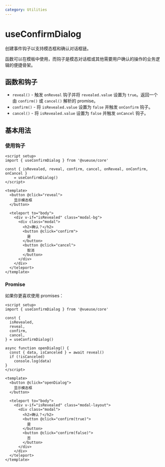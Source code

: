 ```yaml
---
category: Utilities
---
```


# useConfirmDialog

创建事件钩子以支持模态框和确认对话框链。

函数可以在模板中使用，而钩子是模态对话框或其他需要用户确认的操作的业务逻辑的便捷骨架。

## 函数和钩子

- `reveal()` - 触发 `onReveal` 钩子并将 `revealed.value` 设置为 `true`。返回一个由 `confirm()` 或 `cancel()` 解析的 promise。
- `confirm()` - 将 `isRevealed.value` 设置为 `false` 并触发 `onConfirm` 钩子。
- `cancel()` - 将 `isRevealed.value` 设置为 `false` 并触发 `onCancel` 钩子。

## 基本用法

### 使用钩子

```vue
<script setup>
import { useConfirmDialog } from '@vueuse/core'

const { isRevealed, reveal, confirm, cancel, onReveal, onConfirm, onCancel }
    = useConfirmDialog()
</script>

<template>
  <button @click="reveal">
    显示模态框
  </button>

  <teleport to="body">
    <div v-if="isRevealed" class="modal-bg">
      <div class="modal">
        <h2>确认？</h2>
        <button @click="confirm">
          是
        </button>
        <button @click="cancel">
          取消
        </button>
      </div>
    </div>
  </teleport>
</template>
```

### Promise

如果你更喜欢使用 promises：

```vue
<script setup>
import { useConfirmDialog } from '@vueuse/core'

const {
  isRevealed,
  reveal,
  confirm,
  cancel,
} = useConfirmDialog()

async function openDialog() {
  const { data, isCanceled } = await reveal()
  if (!isCanceled)
    console.log(data)
}
</script>

<template>
  <button @click="openDialog">
    显示模态框
  </button>

  <teleport to="body">
    <div v-if="isRevealed" class="modal-layout">
      <div class="modal">
        <h2>确认？</h2>
        <button @click="confirm(true)">
          是
        </button>
        <button @click="confirm(false)">
          否
        </button>
      </div>
    </div>
  </teleport>
</template>
```
